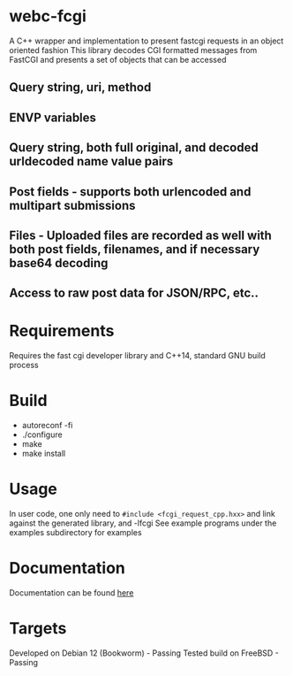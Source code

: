 # webc-fcgi

A C++ wrapper and implementation to present fastcgi requests in an object oriented fashion
This library decodes CGI formatted messages from FastCGI and presents a set of objects that can be accessed

## Query string, uri, method
## ENVP variables
## Query string, both full original, and decoded urldecoded name value pairs
## Post fields - supports both urlencoded and multipart submissions
## Files - Uploaded files are recorded as well with both post fields, filenames, and if necessary base64 decoding
## Access to raw post data for JSON/RPC, etc..

# Requirements
Requires the fast cgi developer library and C++14, standard GNU build process

# Build
* autoreconf -fi
* ./configure <options>
* make
* make install

# Usage
In user code, one only need to 
`#include <fcgi_request_cpp.hxx>`
and link against the generated library, and -lfcgi
See example programs under the examples subdirectory for examples

# Documentation
Documentation can be found [here](https://www.beneschtech.com/doc/fcgi_request_cpp/)

# Targets
Developed on Debian 12 (Bookworm) - Passing
Tested build on FreeBSD - Passing
